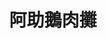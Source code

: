 ---
title: "阿助鵝肉攤"
description: "阿助鵝肉攤"
layout: shop
keywords:
  - 美食競賽
  - 台灣美食
  - 美食精選
datePublished: "2025-06-30"
dateModified: "2025-07-03"
city: "台中市"
district: "南屯區"
address: "台中市南屯區南屯路二段160號"
phone: "0424731301"
geo: "24.136304779338584, 120.65147689127306"
google_map: "https://maps.app.goo.gl/nAfUVrftfQgQkKbF9"
footinder: "https://footinder.com.tw/%E5%8F%B0%E4%B8%AD%E5%B8%82%E5%8D%97%E5%B1%AF%E5%8D%80/134916/"
official: "https://www.facebook.com/p/%E9%98%BF%E5%8A%A9%E9%B5%9D%E8%82%89%E6%B5%B7%E7%94%A2-100069577371965/"
award:
  - name: "500盤"
    year: "2024"
    entries:
      - dishes:
          - "鹹水鵝肉"

---